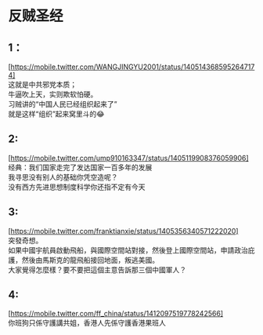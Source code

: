 # 反贼圣经

## 1：
[https://mobile.twitter.com/WANGJINGYU2001/status/1405143685952647174]  
这就是中共邪党本质；  
牛逼吹上天，实则欺软怕硬。  
习贼讲的“中国人民已经组织起来了”  
就是这样“组织”起来窝里斗的😂

## 2:
[https://mobile.twitter.com/ump910163347/status/1405119908376059906]  
经典：我们国家走完了发达国家一百多年的发展  
我寻思没有别人的基础你凭空造呢？  
没有西方先进思想制度科学你还指不定有今天  

## 3:
[https://mobile.twitter.com/franktianxie/status/1405356340571222020]  
突發奇想。  
如果中國宇航員啟動飛船，與國際空間站對接，然後登上國際空間站，申請政治庇護，然後由馬斯克的龍飛船接回地面，叛逃美國。  
大家覺得怎麼樣？要不要把這個主意告訴那三個中國軍人？

## 4:
[https://mobile.twitter.com/ff_china/status/1412097519778242566]  
你班狗只係守護講共姐，香港人先係守護香港果班人  
